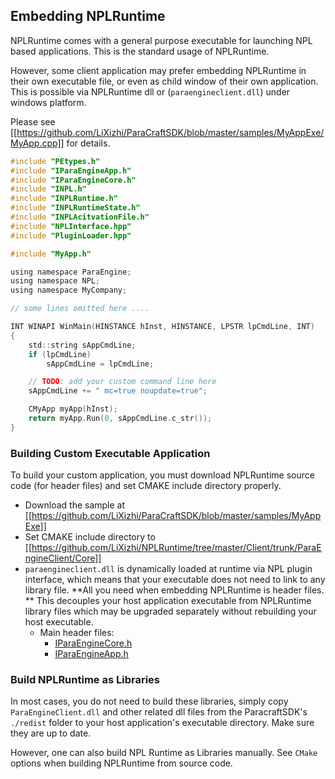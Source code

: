 ##  Embedding NPLRuntime
NPLRuntime comes with a general purpose executable for launching NPL based applications. This is the standard usage of NPLRuntime. 

However, some client application may prefer embedding NPLRuntime in their own executable file, or even as child window of their own application. This is possible via NPLRuntime dll or (`paraengineclient.dll`) under windows platform. 

Please see [[https://github.com/LiXizhi/ParaCraftSDK/blob/master/samples/MyAppExe/MyApp.cpp]] for details. 

```c
#include "PEtypes.h"
#include "IParaEngineApp.h"
#include "IParaEngineCore.h"
#include "INPL.h"
#include "INPLRuntime.h"
#include "INPLRuntimeState.h"
#include "INPLAcitvationFile.h"
#include "NPLInterface.hpp"
#include "PluginLoader.hpp"

#include "MyApp.h"

using namespace ParaEngine;
using namespace NPL;
using namespace MyCompany;

// some lines omitted here ....

INT WINAPI WinMain(HINSTANCE hInst, HINSTANCE, LPSTR lpCmdLine, INT)
{
	std::string sAppCmdLine;
	if (lpCmdLine)
		sAppCmdLine = lpCmdLine;

	// TODO: add your custom command line here
	sAppCmdLine += " mc=true noupdate=true";

	CMyApp myApp(hInst);
	return myApp.Run(0, sAppCmdLine.c_str());
}
```

### Building Custom Executable Application
To build your custom application, you must download NPLRuntime source code (for header files) and set CMAKE include directory properly. 
- Download the sample at [[https://github.com/LiXizhi/ParaCraftSDK/blob/master/samples/MyAppExe]]
- Set CMAKE include directory to [[https://github.com/LiXizhi/NPLRuntime/tree/master/Client/trunk/ParaEngineClient/Core]]
- `paraengineclient.dll` is dynamically loaded at runtime via NPL plugin interface, which means that your executable does not need to link to any library file.  **All you need when embedding NPLRuntime is header files. ** This decouples your host application executable from NPLRuntime library files which may be upgraded separately without rebuilding your host executable. 
   - Main header files: 
      - [IParaEngineCore.h](https://github.com/LiXizhi/NPLRuntime/blob/master/Client/trunk/ParaEngineClient/Core/IParaEngineCore.h)
      - [IParaEngineApp.h](https://github.com/LiXizhi/NPLRuntime/blob/master/Client/trunk/ParaEngineClient/Core/IParaEngineApp.h)

### Build NPLRuntime as Libraries
In most cases, you do not need to build these libraries, simply copy `ParaEngineClient.dll` and other related dll files from the ParacraftSDK's  `./redist` folder to your host application's executable directory. Make sure they are up to date. 

However, one can also build NPL Runtime as Libraries manually.  See `CMake` options when building NPLRuntime from source code. 

